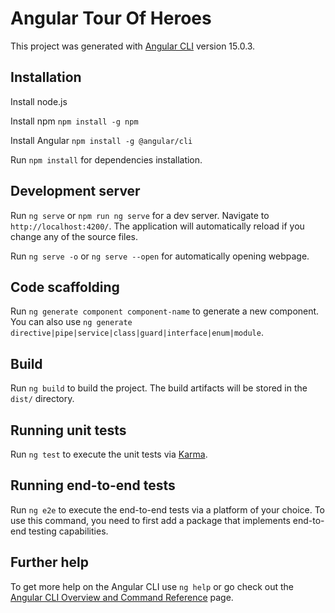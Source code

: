 # Angular Tour Of Heroes

This project was generated with [Angular CLI](https://github.com/angular/angular-cli) version 15.0.3.

## Installation

Install node.js

Install npm `npm install -g npm`

Install Angular `npm install -g @angular/cli`

Run `npm install` for dependencies installation.

## Development server

Run `ng serve` or `npm run ng serve` for a dev server. Navigate to `http://localhost:4200/`. The application will automatically reload if you change any of the source files.

Run `ng serve -o` or `ng serve --open` for automatically opening webpage.

## Code scaffolding

Run `ng generate component component-name` to generate a new component. You can also use `ng generate directive|pipe|service|class|guard|interface|enum|module`.

## Build

Run `ng build` to build the project. The build artifacts will be stored in the `dist/` directory.

## Running unit tests

Run `ng test` to execute the unit tests via [Karma](https://karma-runner.github.io).

## Running end-to-end tests

Run `ng e2e` to execute the end-to-end tests via a platform of your choice. To use this command, you need to first add a package that implements end-to-end testing capabilities.

## Further help

To get more help on the Angular CLI use `ng help` or go check out the [Angular CLI Overview and Command Reference](https://angular.io/cli) page.

